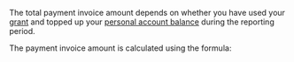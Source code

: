 The total payment invoice amount depends on whether you have used your [grant](../concepts/bonus-account.md) and topped up your [personal account balance](../concepts/personal-account.md#balance) during the reporting period.

The payment invoice amount is calculated using the formula:


